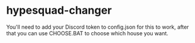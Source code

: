 # hypesquad-changer

You'll need to add your Discord token to config.json for this to work, after that you can use CHOOSE.BAT to choose which house you want.

